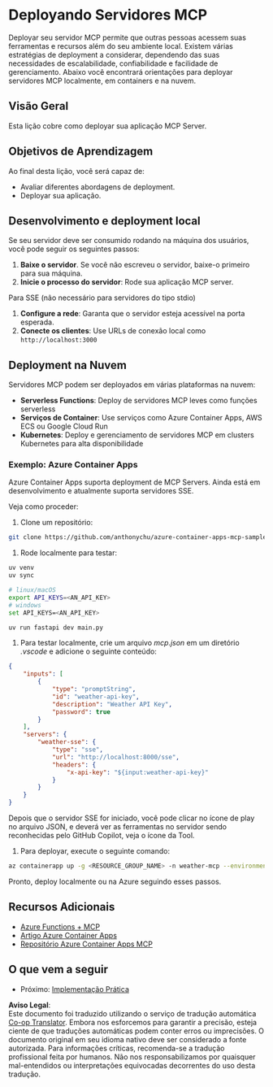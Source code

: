 <!--
CO_OP_TRANSLATOR_METADATA:
{
  "original_hash": "7816cc28f7ab9a54e31f9246429ffcd9",
  "translation_date": "2025-06-13T01:29:06+00:00",
  "source_file": "03-GettingStarted/09-deployment/README.md",
  "language_code": "br"
}
-->
# Deployando Servidores MCP

Deployar seu servidor MCP permite que outras pessoas acessem suas ferramentas e recursos além do seu ambiente local. Existem várias estratégias de deployment a considerar, dependendo das suas necessidades de escalabilidade, confiabilidade e facilidade de gerenciamento. Abaixo você encontrará orientações para deployar servidores MCP localmente, em containers e na nuvem.

## Visão Geral

Esta lição cobre como deployar sua aplicação MCP Server.

## Objetivos de Aprendizagem

Ao final desta lição, você será capaz de:

- Avaliar diferentes abordagens de deployment.
- Deployar sua aplicação.

## Desenvolvimento e deployment local

Se seu servidor deve ser consumido rodando na máquina dos usuários, você pode seguir os seguintes passos:

1. **Baixe o servidor**. Se você não escreveu o servidor, baixe-o primeiro para sua máquina.  
1. **Inicie o processo do servidor**: Rode sua aplicação MCP server.

Para SSE (não necessário para servidores do tipo stdio)

1. **Configure a rede**: Garanta que o servidor esteja acessível na porta esperada.  
1. **Conecte os clientes**: Use URLs de conexão local como `http://localhost:3000`

## Deployment na Nuvem

Servidores MCP podem ser deployados em várias plataformas na nuvem:

- **Serverless Functions**: Deploy de servidores MCP leves como funções serverless  
- **Serviços de Container**: Use serviços como Azure Container Apps, AWS ECS ou Google Cloud Run  
- **Kubernetes**: Deploy e gerenciamento de servidores MCP em clusters Kubernetes para alta disponibilidade

### Exemplo: Azure Container Apps

Azure Container Apps suporta deployment de MCP Servers. Ainda está em desenvolvimento e atualmente suporta servidores SSE.

Veja como proceder:

1. Clone um repositório:

  ```sh
  git clone https://github.com/anthonychu/azure-container-apps-mcp-sample.git
  ```

1. Rode localmente para testar:

  ```sh
  uv venv
  uv sync

  # linux/macOS
  export API_KEYS=<AN_API_KEY>
  # windows
  set API_KEYS=<AN_API_KEY>

  uv run fastapi dev main.py
  ```

1. Para testar localmente, crie um arquivo *mcp.json* em um diretório *.vscode* e adicione o seguinte conteúdo:

  ```json
  {
      "inputs": [
          {
              "type": "promptString",
              "id": "weather-api-key",
              "description": "Weather API Key",
              "password": true
          }
      ],
      "servers": {
          "weather-sse": {
              "type": "sse",
              "url": "http://localhost:8000/sse",
              "headers": {
                  "x-api-key": "${input:weather-api-key}"
              }
          }
      }
  }
  ```

  Depois que o servidor SSE for iniciado, você pode clicar no ícone de play no arquivo JSON, e deverá ver as ferramentas no servidor sendo reconhecidas pelo GitHub Copilot, veja o ícone da Tool.

1. Para deployar, execute o seguinte comando:

  ```sh
  az containerapp up -g <RESOURCE_GROUP_NAME> -n weather-mcp --environment mcp -l westus --env-vars API_KEYS=<AN_API_KEY> --source .
  ```

Pronto, deploy localmente ou na Azure seguindo esses passos.

## Recursos Adicionais

- [Azure Functions + MCP](https://learn.microsoft.com/en-us/samples/azure-samples/remote-mcp-functions-dotnet/remote-mcp-functions-dotnet/)
- [Artigo Azure Container Apps](https://techcommunity.microsoft.com/blog/appsonazureblog/host-remote-mcp-servers-in-azure-container-apps/4403550)
- [Repositório Azure Container Apps MCP](https://github.com/anthonychu/azure-container-apps-mcp-sample)

## O que vem a seguir

- Próximo: [Implementação Prática](/04-PracticalImplementation/README.md)

**Aviso Legal**:  
Este documento foi traduzido utilizando o serviço de tradução automática [Co-op Translator](https://github.com/Azure/co-op-translator). Embora nos esforcemos para garantir a precisão, esteja ciente de que traduções automáticas podem conter erros ou imprecisões. O documento original em seu idioma nativo deve ser considerado a fonte autorizada. Para informações críticas, recomenda-se a tradução profissional feita por humanos. Não nos responsabilizamos por quaisquer mal-entendidos ou interpretações equivocadas decorrentes do uso desta tradução.